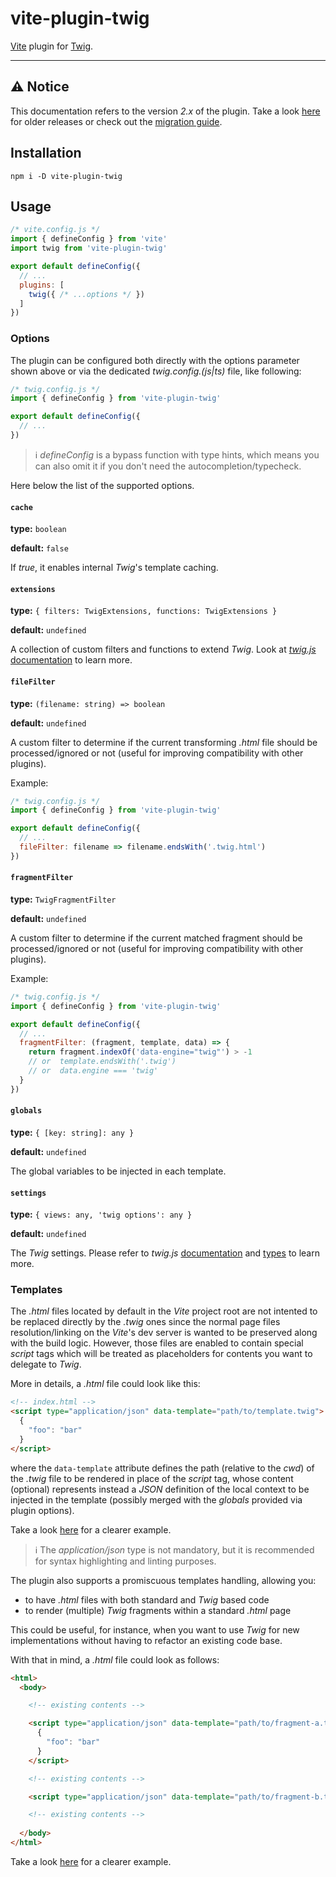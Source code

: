 # vite-plugin-twig

[Vite](https://github.com/vitejs/vite) plugin for [Twig](https://github.com/twigjs/twig.js/).

---

## ⚠️ Notice
This documentation refers to the version *2.x* of the plugin. Take a look [here](./README-v1.md) for older releases or check out the [migration guide](./MIGRATION.md).


## Installation
```
npm i -D vite-plugin-twig
```


## Usage

```js
/* vite.config.js */
import { defineConfig } from 'vite'
import twig from 'vite-plugin-twig'

export default defineConfig({
  // ...
  plugins: [
    twig({ /* ...options */ })
  ]
})
```

### Options
The plugin can be configured both directly with the options parameter shown above or via the dedicated *twig.config.(js|ts)* file, like following:

```js
/* twig.config.js */
import { defineConfig } from 'vite-plugin-twig'

export default defineConfig({
  // ...
})
```

> ℹ️ *defineConfig* is a bypass function with type hints, which means you can also omit it if you don't need the autocompletion/typecheck.

Here below the list of the supported options.

#### `cache`
__type:__ `boolean`

__default:__ `false`

If *true*, it enables internal *Twig*'s template caching.

#### `extensions`
__type:__ `{ filters: TwigExtensions, functions: TwigExtensions }`

__default:__ `undefined`

A collection of custom filters and functions to extend *Twig*. Look at [*twig.js* documentation](https://github.com/twigjs/twig.js/wiki/Extending-twig.js) to learn more.

#### `fileFilter`
__type:__ `(filename: string) => boolean`

__default:__ `undefined`

A custom filter to determine if the current transforming *.html* file should be processed/ignored or not (useful for improving compatibility with other plugins).

Example:
```js
/* twig.config.js */
import { defineConfig } from 'vite-plugin-twig'

export default defineConfig({
  // ...
  fileFilter: filename => filename.endsWith('.twig.html')
})
```

#### `fragmentFilter`
__type:__ `TwigFragmentFilter`

__default:__ `undefined`

A custom filter to determine if the current matched fragment should be processed/ignored or not (useful for improving compatibility with other plugins).

Example:
```js
/* twig.config.js */
import { defineConfig } from 'vite-plugin-twig'

export default defineConfig({
  // ...
  fragmentFilter: (fragment, template, data) => {
    return fragment.indexOf('data-engine="twig"') > -1
    // or  template.endsWith('.twig')
    // or  data.engine === 'twig'
  }
})
```

#### `globals`
__type:__ `{ [key: string]: any }`

__default:__ `undefined`

The global variables to be injected in each template.

#### `settings`
__type:__ `{ views: any, 'twig options': any }`

__default:__ `undefined`

The *Twig* settings. Please refer to *twig.js* [documentation](https://github.com/twigjs/twig.js/wiki/) and [types](https://github.com/DefinitelyTyped/DefinitelyTyped/blob/master/types/twig/index.d.ts) to learn more.


### Templates
The *.html* files located by default in the *Vite* project root are not intented to be replaced directly by the *.twig* ones since the normal page files resolution/linking on the *Vite*'s dev server is wanted to be preserved along with the build logic. However, those files are enabled to contain special *script* tags which will be treated as placeholders for contents you want to delegate to *Twig*.

More in details, a *.html* file could look like this:

```html
<!-- index.html -->
<script type="application/json" data-template="path/to/template.twig">
  {
    "foo": "bar"
  }
</script>
```

where the `data-template` attribute defines the path (relative to the *cwd*) of the *.twig* file to be rendered in place of the *script* tag, whose content (optional) represents instead a *JSON* definition of the local context to be injected in the template (possibly merged with the *globals* provided via plugin options).

Take a look [here](./playground/index.html) for a clearer example.

> ℹ️ The *application/json* type is not mandatory, but it is recommended for syntax highlighting and linting purposes.

The plugin also supports a promiscuous templates handling, allowing you:
- to have *.html* files with both standard and *Twig* based code
- to render (multiple) *Twig* fragments within a standard *.html* page

This could be useful, for instance, when you want to use *Twig* for new implementations without having to refactor an existing code base.

With that in mind, a *.html* file could look as follows:

```html
<html>
  <body>

    <!-- existing contents -->

    <script type="application/json" data-template="path/to/fragment-a.twig">
      {
        "foo": "bar"
      }
    </script>

    <!-- existing contents -->

    <script type="application/json" data-template="path/to/fragment-b.twig"></script>

    <!-- existing contents -->
    
  </body>
</html>
```

Take a look [here](./playground/fragments.html) for a clearer example.
